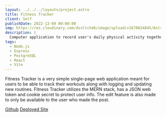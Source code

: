 ```yaml
---
layout: ../../../layouts/project.astro
title: Fitness Tracker
client: Self
publishDate: 2022-12-09 00:00:00
img: https://res.cloudinary.com/dsvltch46/image/upload/v1670824845/Astro%20Portfolio/Images/fitnessTracker_ytdark.png?fit=crop&w=1400&h=700&q=75
description: |
  Computer application to record user's daily physical activity together with other data in regards to fitness or health.
tags:
  - Node.js
  - Express
  - PostgreSQL
  - React
  - Vite
---
```


Fitness Tracker is a very simple single-page web application meant for users to be able to track their workouts along with logging and updating new routines.
Fitness Tracker utilizes the MERN stack, has a JSON web token and cookie secret to protect user info. The edit feature is also made to only be available to the user who made the post.

<div className="mt-2">
<a className="border p-2 rounded-full items-center hover:text-cyan-400" href="https://github.com/Uduru10/Fitness-Trackr">Github</a>
<a className="border p-2 rounded-full items-center hover:text-cyan-400" href="https://long-voice-6107.fly.dev/">Deployed Site</a>
</div>
